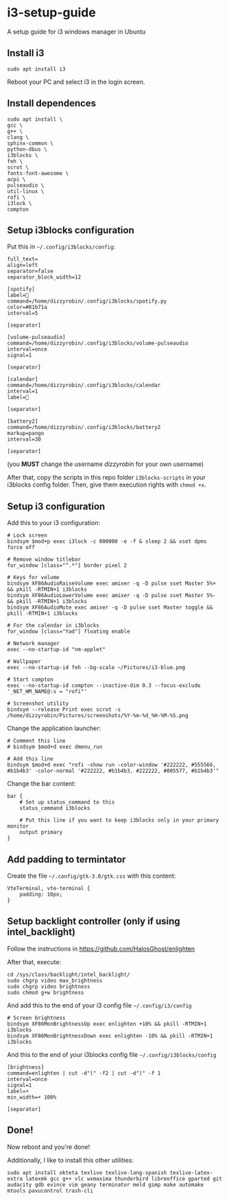 # i3-setup-guide
A setup guide for i3 windows manager in Ubuntu

## Install i3

```
sudo apt install i3
```

Reboot your PC and select i3 in the login screen.

## Install dependences

```
sudo apt install \
gcc \
g++ \
clang \
sphinx-common \
python-dbus \
i3blocks \
feh \
scrot \
fonts-font-awesome \
acpi \
pulseaudio \
util-linux \
rofi \
i3lock \
compton
```

## Setup i3blocks configuration

Put this in `~/.config/i3blocks/config`:

```
full_text= 
align=left
separator=false
separator_block_width=12

[spotify]
label=
command=/home/dizzyrobin/.config/i3blocks/spotify.py
color=#81b71a
interval=5

[separator]

[volume-pulseaudio]
command=/home/dizzyrobin/.config/i3blocks/volume-pulseaudio
interval=once
signal=1

[separator]

[calendar]
command=/home/dizzyrobin/.config/i3blocks/calendar
interval=1
label=

[separator]

[battery2]
command=/home/dizzyrobin/.config/i3blocks/battery2
markup=pango
interval=30

[separator]
```

(you **MUST** change the username *dizzyrobin* for your own username)

After that, copy the scripts in this repo folder `i3blocks-scripts` in your i3blocks config folder. Then, give them execution rights with `chmod +x`.

## Setup i3 configuration

Add this to your i3 configuration:

```
# Lock screen
bindsym $mod+p exec i3lock -c 000000 -e -f & sleep 2 && xset dpms force off

# Remove window titlebar
for_window [class="^.*"] border pixel 2

# Keys for volume
bindsym XF86AudioRaiseVolume exec amixer -q -D pulse sset Master 5%+ && pkill -RTMIN+1 i3blocks
bindsym XF86AudioLowerVolume exec amixer -q -D pulse sset Master 5%- && pkill -RTMIN+1 i3blocks
bindsym XF86AudioMute exec amixer -q -D pulse sset Master toggle && pkill -RTMIN+1 i3blocks

# For the calendar in i3blocks
for_window [class="Yad"] floating enable

# Network manager
exec --no-startup-id "nm-applet"

# Wallpaper
exec --no-startup-id feh --bg-scale ~/Pictures/i3-blue.png

# Start compton
exec --no-startup-id compton --inactive-dim 0.3 --focus-exclude '_NET_WM_NAME@:s = "rofi"'

# Screenshot utility
bindsym --release Print exec scrot -s /home/dizzyrobin/Pictures/screenshots/%Y-%m-%d_%H-%M-%S.png

```

Change the application launcher:

```
# Comment this line
# bindsym $mod+d exec dmenu_run

# Add this line
bindsym $mod+d exec "rofi -show run -color-window '#222222, #555566, #b1b4b3' -color-normal '#222222, #b1b4b3, #222222, #005577, #b1b4b3'"
```

Change the bar content:

```
bar {
    # Set up status_command to this
    status_command i3blocks
    
    # Put this line if you want to keep i3blocks only in your primary monitor
    output primary
}
```

## Add padding to termintator

Create the file `~/.config/gtk-3.0/gtk.css` with this content:
```
VteTerminal, vte-terminal {
    padding: 10px;
}
```

## Setup backlight controller (only if using intel_backlight)

Follow the instructions in https://github.com/HalosGhost/enlighten

After that, execute:

```
cd /sys/class/backlight/intel_backlight/
sudo chgrp video max_brightness
sudo chgrp video brightness
sudo chmod g+w brightness
```

And add this to the end of your i3 config file `~/.config/i3/config`

```
# Screen brightness
bindsym XF86MonBrightnessUp exec enlighten +10% && pkill -RTMIN+1 i3blocks
bindsym XF86MonBrightnessDown exec enlighten -10% && pkill -RTMIN+1 i3blocks
```

And this to the end of your i3blocks config file `~/.config/i3blocks/config`

```
[brightness]
command=enlighten | cut -d"(" -f2 | cut -d")" -f 1
interval=once
signal=1
label=☀️
min_width=☀️ 100%

[separator]
```


## Done!

Now reboot and you're done!

Additionally, I like to install this other utilities:

```
sudo apt install okteta texlive texlive-lang-spanish texlive-latex-extra latexmk gcc g++ vlc wxmaxima thunderbird libreoffice gparted git audacity gdb evince vim geany terminator meld gimp make automake mtools pavucontrol trash-cli
```
